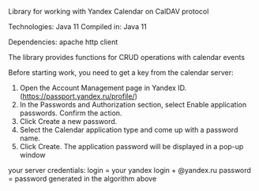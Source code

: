 Library for working with Yandex Calendar on CalDAV protocol

Technologies: Java 11
Compiled in: Java 11

Dependencies: apache http client

The library provides functions for CRUD operations with calendar events


Before starting work, you need to get a key from the calendar server:

1) Open the Account Management page in Yandex ID. (https://passport.yandex.ru/profile/)
2) In the Passwords and Authorization section, select Enable application passwords. Confirm the action.
3) Click Create a new password.
4) Select the Calendar application type and come up with a password name.
5) Click Create. The application password will be displayed in a pop-up window

your server credentials:
login = your yandex login + @yandex.ru
password = password generated in the algorithm above